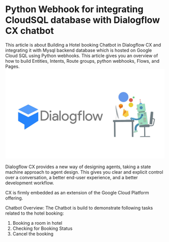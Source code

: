 # Python Webhook for integrating CloudSQL database with Dialogflow CX chatbot
This article is about Building a Hotel booking Chatbot in Dialogflow CX and integrating it with Mysql backend database which is hosted on Google Cloud SQL using Python webhooks. This article gives you an overview of how to build Entities, Intents, Route groups, python webhooks, Flows, and  Pages.
![Dialogflow CX](docs/Dialogflow.jpeg)

Dialogflow CX provides a new way of designing agents, taking a state machine approach to agent design. This gives you clear and explicit control over a conversation, a better end-user experience, and a better development workflow.

CX is firmly embedded as an extension of the Google Cloud Platform offering.

Chatbot Overview: The Chatbot is build to demonstrate following tasks related to the hotel booking:
1. Booking a room in hotel
2. Checking for Booking Status
3. Cancel the booking

